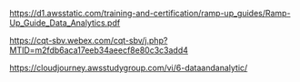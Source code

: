 https://d1.awsstatic.com/training-and-certification/ramp-up_guides/Ramp-Up_Guide_Data_Analytics.pdf

https://cqt-sbv.webex.com/cqt-sbv/j.php?MTID=m2fdb6aca17eeb34aeecf8e80c3c3add4

https://cloudjourney.awsstudygroup.com/vi/6-dataandanalytic/
